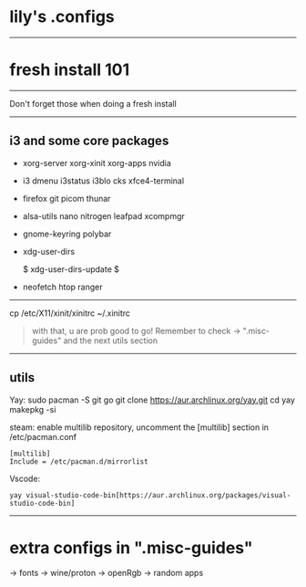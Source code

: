# lily's .configs


---

# fresh install 101

---

Don't forget those when doing a fresh install

---

## i3 and some core packages

- xorg-server xorg-xinit xorg-apps nvidia
- i3 dmenu i3status i3blo cks xfce4-terminal 
- firefox git picom thunar
- alsa-utils nano nitrogen leafpad xcompmgr
- gnome-keyring polybar
- xdg-user-dirs

  $ xdg-user-dirs-update $ 

- neofetch htop ranger

---


cp /etc/X11/xinit/xinitrc ~/.xinitrc


> with that, u are prob good to go! 
> Remember to check -> ".misc-guides" and the next utils section 

---


## utils

Yay: 
    sudo pacman -S git go
    git clone https://aur.archlinux.org/yay.git
    cd yay
    makepkg -si

steam:
    enable multilib repository,
    uncomment the [multilib] section in /etc/pacman.conf
    
    [multilib]
    Include = /etc/pacman.d/mirrorlist

Vscode:

    yay visual-studio-code-bin[https://aur.archlinux.org/packages/visual-studio-code-bin]

---

# extra configs in ".misc-guides"

-> fonts
-> wine/proton
-> openRgb
-> random apps